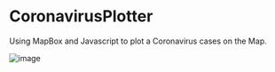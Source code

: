 # CoronavirusPlotter

Using MapBox and Javascript to plot a Coronavirus cases on the Map.

![image](https://user-images.githubusercontent.com/34280127/99435759-95711900-28de-11eb-8993-fa216100d5d3.png)

